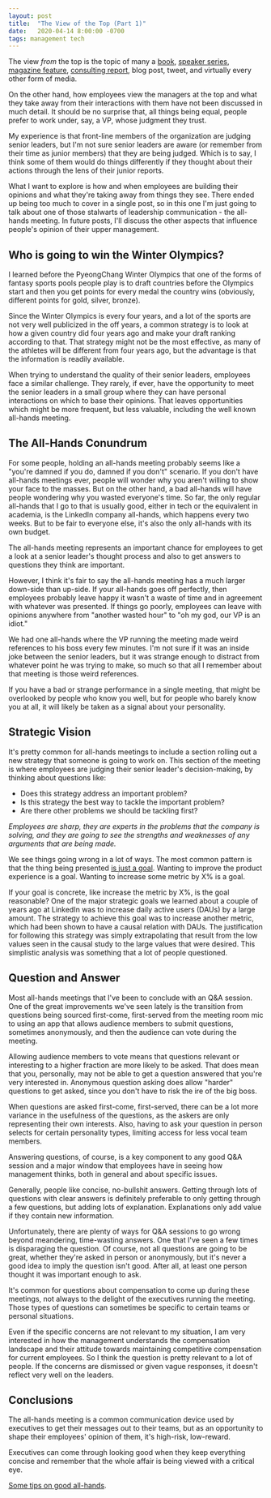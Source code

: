 ```yaml
---
layout: post
title:  "The View of the Top (Part 1)"
date:   2020-04-14 8:00:00 -0700
tags: management tech
---
```

The view _from_ the top is the topic of many a [book](https://www.amazon.com/dp/B00JT8K39C/ref=dp-kindle-redirect?_encoding=UTF8&btkr=1), [speaker series](https://www.gsb.stanford.edu/experience/learning/guest-speakers/view-top), [magazine feature](https://www.forbes.com/views-from-the-top/#4a83328c4b81), [consulting report](https://home.kpmg/xx/en/home/insights/2015/10/view-from-top.html), blog post, tweet, and virtually every other form of media.

On the other hand, how employees view the managers at the top and what they take away from their interactions with them have not been discussed in much detail. It should be no surprise that, all things being equal, people prefer to work under, say, a VP, whose judgment they trust.

My experience is that front-line members of the organization are judging senior leaders, but I'm not sure senior leaders are aware (or remember from their time as junior members) that they are being judged. Which is to say, I think some of them would do things differently if they thought about their actions through the lens of their junior reports.

What I want to explore is how and when employees are building their opinions and what they're taking away from things they see. There ended up being too much to cover in a single post, so in this one I'm just going to talk about one of those stalwarts of leadership communication - the all-hands meeting. In future posts, I'll discuss the other aspects that influence people's opinion of their upper management.

## Who is going to win the Winter Olympics?

I learned before the PyeongChang Winter Olympics that one of the forms of fantasy sports pools people play is to draft countries before the Olympics start and then you get points for every medal the country wins (obviously, different points for gold, silver, bronze).

Since the Winter Olympics is every four years, and a lot of the sports are not very well publicized in the off years, a common strategy is to look at how a given country did four years ago and make your draft ranking according to that. That strategy might not be the most effective, as many of the athletes will be different from four years ago, but the advantage is that the information is readily available.

When trying to understand the quality of their senior leaders, employees face a similar challenge. They rarely, if ever, have the opportunity to meet the senior leaders in a small group where they can have personal interactions on which to base their opinions. That leaves opportunities which might be more frequent, but less valuable, including the well known all-hands meeting.

## The All-Hands Conundrum

For some people, holding an all-hands meeting probably seems like a "you're damned if you do, damned if you don't" scenario. If you don't have all-hands meetings ever, people will wonder why you aren't willing to show your face to the masses. But on the other hand, a bad all-hands will have people wondering why you wasted everyone's time. So far, the only regular all-hands that I go to that is usually good, either in tech or the equivalent in academia, is the LinkedIn company all-hands, which happens every two weeks. But to be fair to everyone else, it's also the only all-hands with its own budget.

The all-hands meeting represents an important chance for employees to get a look at a senior leader's thought process and also to get answers to questions they think are important.

However, I think it's fair to say the all-hands meeting has a much larger down-side than up-side. If your all-hands goes off perfectly, then employees probably leave happy it wasn't a waste of time and in agreement with whatever was presented. If things go poorly, employees can leave with opinions anywhere from "another wasted hour" to "oh my god, our VP is an idiot."

We had one all-hands where the VP running the meeting made weird references to his boss every few minutes. I'm not sure if it was an inside joke between the senior leaders, but it was strange enough to distract from whatever point he was trying to make, so much so that all I remember about that meeting is those weird references.

If you have a bad or strange performance in a single meeting, that might be overlooked by people who know you well, but for people who barely know you at all, it will likely be taken as a signal about your personality. 

## Strategic Vision

It's pretty common for all-hands meetings to include a section rolling out a new strategy that someone is going to work on. This section of the meeting is where employees are judging their senior leader's decision-making, by thinking about questions like:

- Does this strategy address an important problem?
- Is this strategy the best way to tackle the important problem?
- Are there other problems we should be tackling first?

*Employees are sharp, they are experts in the problems that the company is solving, and they are going to see the strengths and weaknesses of any arguments that are being made.*

We see things going wrong in a lot of ways. The most common pattern is that the thing being presented [is just a goal](https://hbr.org/2017/11/many-strategies-fail-because-theyre-not-actually-strategies). Wanting to improve the product experience is a goal. Wanting to increase some metric by X% is a goal.

If your goal is concrete, like increase the metric by X%, is the goal reasonable? One of the major strategic goals we learned about a couple of years ago at LinkedIn was to increase daily active users (DAUs) by a large amount. The strategy to achieve this goal was to increase another metric, which had been shown to have a causal relation with DAUs. The justification for following this strategy was simply extrapolating that result from the low values seen in the causal study to the large values that were desired. This simplistic analysis was something that a lot of people questioned.

## Question and Answer

Most all-hands meetings that I've been to conclude with an Q&A session. One of the great improvements we've seen lately is the transition from questions being sourced first-come, first-served from the meeting room mic to using an app that allows audience members to submit questions, sometimes anonymously, and then the audience can vote during the meeting.

Allowing audience members to vote means that questions relevant or interesting to a higher fraction are more likely to be asked. That does mean that you, personally, may not be able to get a question answered that you're very interested in. Anonymous question asking does allow "harder" questions to get asked, since you don't have to risk the ire of the big boss.

When questions are asked first-come, first-served, there can be a lot more variance in the usefulness of the questions, as the askers are only representing their own interests. Also, having to ask your question in person selects for certain personality types, limiting access for less vocal team members.

Answering questions, of course, is a key component to any good Q&A session and a major window that employees have in seeing how management thinks, both in general and about specific issues.

Generally, people like concise, no-bullshit answers. Getting through lots of questions with clear answers is definitely preferable to only getting through a few questions, but adding lots of explanation. Explanations only add value if they contain new information.

Unfortunately, there are plenty of ways for Q&A sessions to go wrong beyond meandering, time-wasting answers. One that I've seen a few times is disparaging the question. Of course, not all questions are going to be great, whether they're asked in person or anonymously, but it's never a good idea to imply the question isn't good. After all, at least one person thought it was important enough to ask.

It's common for questions about compensation to come up during these meetings, not always to the delight of the executives running the meeting. Those types of questions can sometimes be specific to certain teams or personal situations.

Even if the specific concerns are not relevant to my situation, I am very interested in how the management understands the compensation landscape and their attitude towards maintaining competitive compensation for current employees. So I think the question is pretty relevant to a lot of people. If the concerns are dismissed or given vague responses, it doesn't reflect very well on the leaders.

## Conclusions
The all-hands meeting is a common communication device used by executives to get their messages out to their teams, but as an opportunity to shape their employees' opinion of them, it's high-risk, low-reward.

Executives can come through looking good when they keep everything concise and remember that the whole affair is being viewed with a critical eye.



[Some tips on good all-hands](https://www.atlassian.com/blog/teamwork/how-to-create-better-all-hands-meetings).

